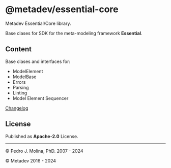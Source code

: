 # @metadev/essential-core

Metadev Essential/Core library.

Base clases for SDK for the meta-modeling framework **Essential**.

## Content

Base clases and interfaces for:

- ModelElement
- ModelBase
- Errors
- Parsing
- Linting
- Model Element Sequencer

[Changelog](./doc/Changelog.md)

## License

Published as **Apache-2.0** License.

----
&copy; Pedro J. Molina, PhD. 2007 - 2024

&copy; Metadev 2016 - 2024
